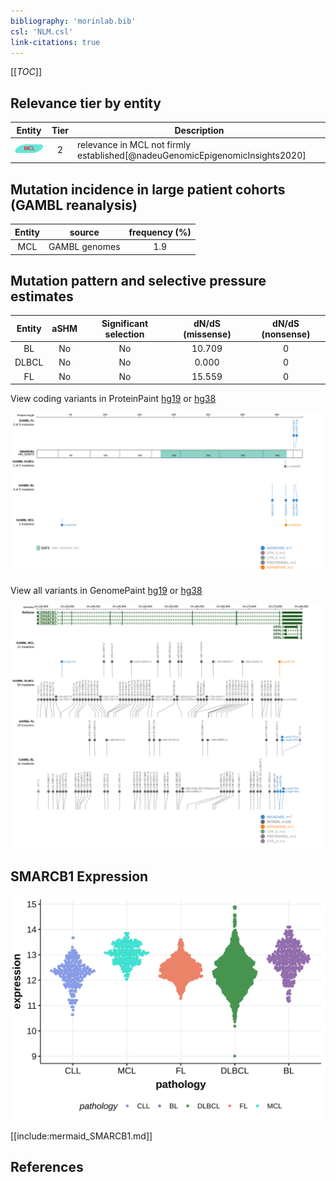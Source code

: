 ```yaml
---
bibliography: 'morinlab.bib'
csl: 'NLM.csl'
link-citations: true
---
```

[[_TOC_]]


## Relevance tier by entity

|Entity|Tier|Description                            |
|:------:|:----:|---------------------------------------|
|![MCL](images/icons/MCL_tier2.png)   |2   |relevance in MCL not firmly established[@nadeuGenomicEpigenomicInsights2020]|

## Mutation incidence in large patient cohorts (GAMBL reanalysis)

|Entity|source       |frequency (%)|
|:------:|:-------------:|:-------------:|
|MCL   |GAMBL genomes|1.9          |

## Mutation pattern and selective pressure estimates

|Entity|aSHM|Significant selection|dN/dS (missense)|dN/dS (nonsense)|
|:------:|:----:|:---------------------:|:----------------:|:----------------:|
|BL    |No  |No                   |10.709          |0               |
|DLBCL |No  |No                   | 0.000          |0               |
|FL    |No  |No                   |15.559          |0               |




View coding variants in ProteinPaint [hg19](https://morinlab.github.io/LLMPP/GAMBL/SMARCB1_protein.html)  or [hg38](https://morinlab.github.io/LLMPP/GAMBL/SMARCB1_protein_hg38.html)

![](images/proteinpaint/SMARCB1_NM_003073.svg)

View all variants in GenomePaint [hg19](https://morinlab.github.io/LLMPP/GAMBL/SMARCB1.html)  or [hg38](https://morinlab.github.io/LLMPP/GAMBL/SMARCB1_hg38.html)

![](images/proteinpaint/SMARCB1.svg)

## SMARCB1 Expression
![](images/gene_expression/SMARCB1_by_pathology.svg)
<!-- ORIGIN: nadeuGenomicEpigenomicInsights2020a -->
<!-- MCL: nadeuGenomicEpigenomicInsights2020b -->

[[include:mermaid_SMARCB1.md]]

## References

